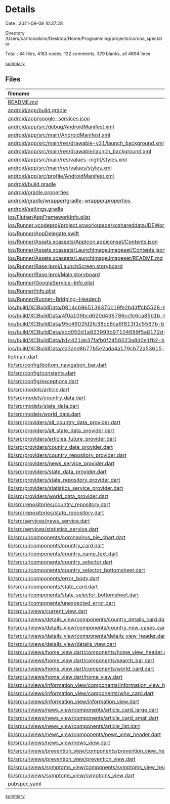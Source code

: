 # Details

Date : 2021-09-09 10:37:28

Directory /Users/carltonaikins/Desktop/Home/Programming/projects/corona_spectator

Total : 84 files,  4183 codes, 132 comments, 379 blanks, all 4694 lines

[summary](results.md)

## Files
| filename | language | code | comment | blank | total |
| :--- | :--- | ---: | ---: | ---: | ---: |
| [README.md](/README.md) | Markdown | 21 | 0 | 10 | 31 |
| [android/app/build.gradle](/android/app/build.gradle) | Groovy | 49 | 3 | 11 | 63 |
| [android/app/google-services.json](/android/app/google-services.json) | JSON | 46 | 0 | 0 | 46 |
| [android/app/src/debug/AndroidManifest.xml](/android/app/src/debug/AndroidManifest.xml) | XML | 3 | 3 | 1 | 7 |
| [android/app/src/main/AndroidManifest.xml](/android/app/src/main/AndroidManifest.xml) | XML | 23 | 11 | 1 | 35 |
| [android/app/src/main/res/drawable-v21/launch_background.xml](/android/app/src/main/res/drawable-v21/launch_background.xml) | XML | 4 | 7 | 2 | 13 |
| [android/app/src/main/res/drawable/launch_background.xml](/android/app/src/main/res/drawable/launch_background.xml) | XML | 4 | 7 | 2 | 13 |
| [android/app/src/main/res/values-night/styles.xml](/android/app/src/main/res/values-night/styles.xml) | XML | 9 | 9 | 1 | 19 |
| [android/app/src/main/res/values/styles.xml](/android/app/src/main/res/values/styles.xml) | XML | 9 | 9 | 1 | 19 |
| [android/app/src/profile/AndroidManifest.xml](/android/app/src/profile/AndroidManifest.xml) | XML | 3 | 3 | 1 | 7 |
| [android/build.gradle](/android/build.gradle) | Groovy | 26 | 0 | 5 | 31 |
| [android/gradle.properties](/android/gradle.properties) | Properties | 3 | 0 | 1 | 4 |
| [android/gradle/wrapper/gradle-wrapper.properties](/android/gradle/wrapper/gradle-wrapper.properties) | Properties | 5 | 1 | 1 | 7 |
| [android/settings.gradle](/android/settings.gradle) | Groovy | 8 | 0 | 4 | 12 |
| [ios/Flutter/AppFrameworkInfo.plist](/ios/Flutter/AppFrameworkInfo.plist) | XML | 26 | 0 | 1 | 27 |
| [ios/Runner.xcodeproj/project.xcworkspace/xcshareddata/IDEWorkspaceChecks.plist](/ios/Runner.xcodeproj/project.xcworkspace/xcshareddata/IDEWorkspaceChecks.plist) | XML | 8 | 0 | 1 | 9 |
| [ios/Runner/AppDelegate.swift](/ios/Runner/AppDelegate.swift) | Swift | 12 | 0 | 2 | 14 |
| [ios/Runner/Assets.xcassets/AppIcon.appiconset/Contents.json](/ios/Runner/Assets.xcassets/AppIcon.appiconset/Contents.json) | JSON | 122 | 0 | 1 | 123 |
| [ios/Runner/Assets.xcassets/LaunchImage.imageset/Contents.json](/ios/Runner/Assets.xcassets/LaunchImage.imageset/Contents.json) | JSON | 23 | 0 | 1 | 24 |
| [ios/Runner/Assets.xcassets/LaunchImage.imageset/README.md](/ios/Runner/Assets.xcassets/LaunchImage.imageset/README.md) | Markdown | 3 | 0 | 2 | 5 |
| [ios/Runner/Base.lproj/LaunchScreen.storyboard](/ios/Runner/Base.lproj/LaunchScreen.storyboard) | XML | 36 | 1 | 1 | 38 |
| [ios/Runner/Base.lproj/Main.storyboard](/ios/Runner/Base.lproj/Main.storyboard) | XML | 25 | 1 | 1 | 27 |
| [ios/Runner/GoogleService-Info.plist](/ios/Runner/GoogleService-Info.plist) | XML | 34 | 0 | 0 | 34 |
| [ios/Runner/Info.plist](/ios/Runner/Info.plist) | XML | 51 | 0 | 1 | 52 |
| [ios/Runner/Runner-Bridging-Header.h](/ios/Runner/Runner-Bridging-Header.h) | C++ | 1 | 0 | 1 | 2 |
| [ios/build/XCBuildData/0814c6965139370c19fe2bd3ffcb5528-buildRequest.json](/ios/build/XCBuildData/0814c6965139370c19fe2bd3ffcb5528-buildRequest.json) | JSON | 58 | 0 | 0 | 58 |
| [ios/build/XCBuildData/4f0a109bcd620d436786ccfe6ca85b1b-buildRequest.json](/ios/build/XCBuildData/4f0a109bcd620d436786ccfe6ca85b1b-buildRequest.json) | JSON | 57 | 0 | 0 | 57 |
| [ios/build/XCBuildData/95c4602fd2fc38cb6ca6f813f1c5567b-buildRequest.json](/ios/build/XCBuildData/95c4602fd2fc38cb6ca6f813f1c5567b-buildRequest.json) | JSON | 57 | 0 | 0 | 57 |
| [ios/build/XCBuildData/add050d1a923993b97104689f5a8172d-buildRequest.json](/ios/build/XCBuildData/add050d1a923993b97104689f5a8172d-buildRequest.json) | JSON | 57 | 0 | 0 | 57 |
| [ios/build/XCBuildData/b1c421de37fafb0f2456023a8d0e1fb2-buildRequest.json](/ios/build/XCBuildData/b1c421de37fafb0f2456023a8d0e1fb2-buildRequest.json) | JSON | 58 | 0 | 0 | 58 |
| [ios/build/XCBuildData/ea3aed8b77b5e2ada4a179cb72a53615-buildRequest.json](/ios/build/XCBuildData/ea3aed8b77b5e2ada4a179cb72a53615-buildRequest.json) | JSON | 57 | 0 | 0 | 57 |
| [lib/main.dart](/lib/main.dart) | Dart | 37 | 1 | 7 | 45 |
| [lib/src/config/bottom_navigation_bar.dart](/lib/src/config/bottom_navigation_bar.dart) | Dart | 50 | 0 | 4 | 54 |
| [lib/src/config/constants.dart](/lib/src/config/constants.dart) | Dart | 1 | 0 | 1 | 2 |
| [lib/src/config/exceptions.dart](/lib/src/config/exceptions.dart) | Dart | 45 | 0 | 5 | 50 |
| [lib/src/models/article.dart](/lib/src/models/article.dart) | Dart | 73 | 0 | 12 | 85 |
| [lib/src/models/country_data.dart](/lib/src/models/country_data.dart) | Dart | 171 | 0 | 13 | 184 |
| [lib/src/models/state_data.dart](/lib/src/models/state_data.dart) | Dart | 105 | 0 | 12 | 117 |
| [lib/src/models/world_data.dart](/lib/src/models/world_data.dart) | Dart | 129 | 0 | 12 | 141 |
| [lib/src/providers/all_country_data_provider.dart](/lib/src/providers/all_country_data_provider.dart) | Dart | 8 | 0 | 2 | 10 |
| [lib/src/providers/all_state_data_provider.dart](/lib/src/providers/all_state_data_provider.dart) | Dart | 7 | 0 | 2 | 9 |
| [lib/src/providers/articles_future_provider.dart](/lib/src/providers/articles_future_provider.dart) | Dart | 7 | 0 | 2 | 9 |
| [lib/src/providers/country_data_provider.dart](/lib/src/providers/country_data_provider.dart) | Dart | 9 | 0 | 2 | 11 |
| [lib/src/providers/country_repository_provider.dart](/lib/src/providers/country_repository_provider.dart) | Dart | 6 | 0 | 2 | 8 |
| [lib/src/providers/news_service_provider.dart](/lib/src/providers/news_service_provider.dart) | Dart | 6 | 0 | 2 | 8 |
| [lib/src/providers/state_data_provider.dart](/lib/src/providers/state_data_provider.dart) | Dart | 9 | 0 | 2 | 11 |
| [lib/src/providers/state_repository_provider.dart](/lib/src/providers/state_repository_provider.dart) | Dart | 5 | 0 | 2 | 7 |
| [lib/src/providers/statistics_service_provider.dart](/lib/src/providers/statistics_service_provider.dart) | Dart | 6 | 0 | 2 | 8 |
| [lib/src/providers/world_data_provider.dart](/lib/src/providers/world_data_provider.dart) | Dart | 7 | 0 | 2 | 9 |
| [lib/src/repositories/country_repository.dart](/lib/src/repositories/country_repository.dart) | Dart | 21 | 2 | 10 | 33 |
| [lib/src/repositories/state_repository.dart](/lib/src/repositories/state_repository.dart) | Dart | 21 | 2 | 10 | 33 |
| [lib/src/services/news_service.dart](/lib/src/services/news_service.dart) | Dart | 43 | 0 | 18 | 61 |
| [lib/src/services/statistics_service.dart](/lib/src/services/statistics_service.dart) | Dart | 114 | 1 | 34 | 149 |
| [lib/src/ui/components/coronavirus_pie_chart.dart](/lib/src/ui/components/coronavirus_pie_chart.dart) | Dart | 143 | 0 | 4 | 147 |
| [lib/src/ui/components/country_card.dart](/lib/src/ui/components/country_card.dart) | Dart | 302 | 0 | 3 | 305 |
| [lib/src/ui/components/country_name_text.dart](/lib/src/ui/components/country_name_text.dart) | Dart | 6 | 0 | 1 | 7 |
| [lib/src/ui/components/country_selector.dart](/lib/src/ui/components/country_selector.dart) | Dart | 55 | 0 | 4 | 59 |
| [lib/src/ui/components/country_selector_bottomsheet.dart](/lib/src/ui/components/country_selector_bottomsheet.dart) | Dart | 164 | 0 | 9 | 173 |
| [lib/src/ui/components/error_body.dart](/lib/src/ui/components/error_body.dart) | Dart | 33 | 0 | 3 | 36 |
| [lib/src/ui/components/state_card.dart](/lib/src/ui/components/state_card.dart) | Dart | 160 | 0 | 5 | 165 |
| [lib/src/ui/components/state_selector_bottomsheet.dart](/lib/src/ui/components/state_selector_bottomsheet.dart) | Dart | 161 | 0 | 10 | 171 |
| [lib/src/ui/components/unexpected_error.dart](/lib/src/ui/components/unexpected_error.dart) | Dart | 30 | 0 | 2 | 32 |
| [lib/src/ui/views/current_view.dart](/lib/src/ui/views/current_view.dart) | Dart | 55 | 0 | 10 | 65 |
| [lib/src/ui/views/details_view/components/country_details_card.dart](/lib/src/ui/views/details_view/components/country_details_card.dart) | Dart | 177 | 0 | 8 | 185 |
| [lib/src/ui/views/details_view/components/country_new_cases_card.dart](/lib/src/ui/views/details_view/components/country_new_cases_card.dart) | Dart | 64 | 0 | 4 | 68 |
| [lib/src/ui/views/details_view/components/details_view_header.dart](/lib/src/ui/views/details_view/components/details_view_header.dart) | Dart | 21 | 0 | 4 | 25 |
| [lib/src/ui/views/details_view/details_view.dart](/lib/src/ui/views/details_view/details_view.dart) | Dart | 98 | 0 | 7 | 105 |
| [lib/src/ui/views/home_view.dart/components/home_view_header.dart](/lib/src/ui/views/home_view.dart/components/home_view_header.dart) | Dart | 13 | 0 | 3 | 16 |
| [lib/src/ui/views/home_view.dart/components/search_bar.dart](/lib/src/ui/views/home_view.dart/components/search_bar.dart) | Dart | 32 | 0 | 4 | 36 |
| [lib/src/ui/views/home_view.dart/components/world_card.dart](/lib/src/ui/views/home_view.dart/components/world_card.dart) | Dart | 116 | 0 | 8 | 124 |
| [lib/src/ui/views/home_view.dart/home_view.dart](/lib/src/ui/views/home_view.dart/home_view.dart) | Dart | 89 | 0 | 6 | 95 |
| [lib/src/ui/views/information_view/components/information_view_header.dart](/lib/src/ui/views/information_view/components/information_view_header.dart) | Dart | 13 | 0 | 3 | 16 |
| [lib/src/ui/views/information_view/components/who_card.dart](/lib/src/ui/views/information_view/components/who_card.dart) | Dart | 44 | 1 | 3 | 48 |
| [lib/src/ui/views/information_view/information_view.dart](/lib/src/ui/views/information_view/information_view.dart) | Dart | 313 | 7 | 12 | 332 |
| [lib/src/ui/views/news_view/components/article_card_large.dart](/lib/src/ui/views/news_view/components/article_card_large.dart) | Dart | 53 | 10 | 4 | 67 |
| [lib/src/ui/views/news_view/components/article_card_small.dart](/lib/src/ui/views/news_view/components/article_card_small.dart) | Dart | 88 | 0 | 5 | 93 |
| [lib/src/ui/views/news_view/components/article_list.dart](/lib/src/ui/views/news_view/components/article_list.dart) | Dart | 26 | 0 | 4 | 30 |
| [lib/src/ui/views/news_view/components/news_view_header.dart](/lib/src/ui/views/news_view/components/news_view_header.dart) | Dart | 11 | 0 | 3 | 14 |
| [lib/src/ui/views/news_view/news_view.dart](/lib/src/ui/views/news_view/news_view.dart) | Dart | 44 | 0 | 6 | 50 |
| [lib/src/ui/views/prevention_view/components/prevention_view_header.dart](/lib/src/ui/views/prevention_view/components/prevention_view_header.dart) | Dart | 11 | 0 | 3 | 14 |
| [lib/src/ui/views/prevention_view/prevention_view.dart](/lib/src/ui/views/prevention_view/prevention_view.dart) | Dart | 18 | 0 | 4 | 22 |
| [lib/src/ui/views/symptoms_view/components/symptoms_view_header.dart](/lib/src/ui/views/symptoms_view/components/symptoms_view_header.dart) | Dart | 11 | 0 | 3 | 14 |
| [lib/src/ui/views/symptoms_view/symptoms_view.dart](/lib/src/ui/views/symptoms_view/symptoms_view.dart) | Dart | 16 | 0 | 4 | 20 |
| [pubspec.yaml](/pubspec.yaml) | YAML | 38 | 53 | 19 | 110 |

[summary](results.md)